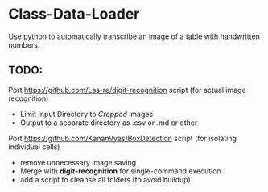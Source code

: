 # Class-Data-Loader
Use python to automatically transcribe an image of a table with handwritten numbers.

## TODO: 
Port https://github.com/Las-re/digit-recognition script (for actual image recognition)
* Limit Input Directory to *Cropped* images
* Output to a separate directory as .csv or .md or other

Port https://github.com/KananVyas/BoxDetection script (for isolating individual cells)
* remove unnecessary image saving
* Merge with __digit-recognition__ for single-command execution
* add a script to cleanse all folders (to avoid buildup)
